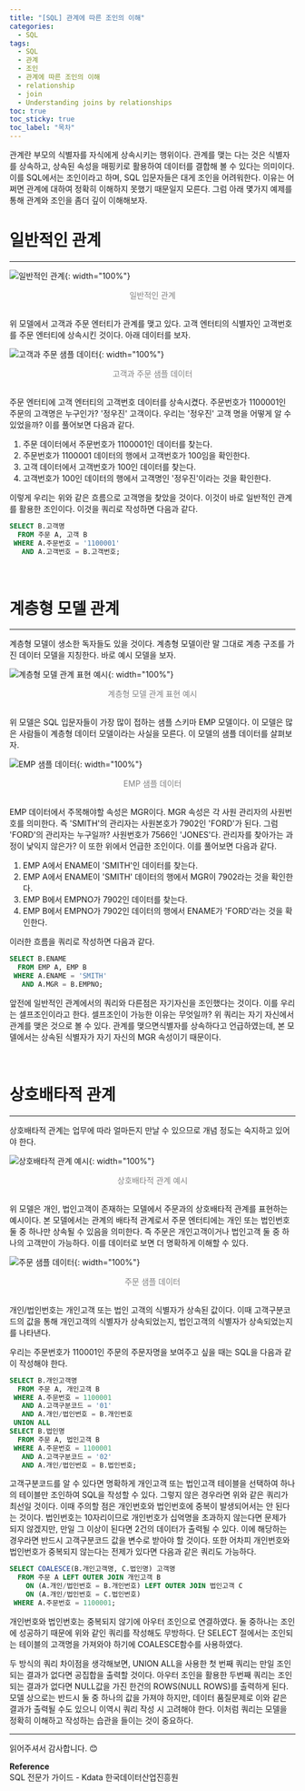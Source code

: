 ```yaml
---
title: "[SQL] 관계에 따른 조인의 이해"
categories:
  - SQL
tags:
  - SQL
  - 관계
  - 조인
  - 관계에 따른 조인의 이해
  - relationship
  - join
  - Understanding joins by relationships
toc: true
toc_sticky: true
toc_label: "목차"
---
```


관계란 부모의 식별자를 자식에게 상속시키는 행위이다. 관계를 맺는 다는 것은 식별자를 상속하고, 상속된 속성을 매핑키로 활용하여 데이터를 결합해 볼 수 있다는 의미이다. 이를 SQL에서는 조인이라고 하며, SQL 입문자들은 대게 조인을 어려워한다. 이유는 어쩌면 관계에 대하여 정확히 이해하지 못했기 때문일지 모른다. 그럼 아래 몇가지 예제를 통해 관계와 조인을 좀더 깊이 이해해보자.

# 일반적인 관계
---
![일반적인 관계](/blog/assets/img/posts/20220906/general-relationship.png "일반적인 관계"){: width="100%"}
<div style="color: gray; text-align: center; margin-bottom: 30px;">일반적인 관계</div>

위 모델에서 고객과 주문 엔터티가 관계를 맺고 있다. 고객 엔터티의 식별자인 고객번호를 주문 엔터티에 상속시킨 것이다. 아래 데이터를 보자.

![고객과 주문 샘플 데이터](/blog/assets/img/posts/20220906/customer-and-order-sample-data.png "고객과 주문 샘플 데이터"){: width="100%"}
<div style="color: gray; text-align: center; margin-bottom: 30px;">고객과 주문 샘플 데이터</div>

주문 엔터티에 고객 엔터티의 고객번호 데이터를 상속시켰다. 주문번호가 1100001인 주문의 고객명은 누구인가? '정우진' 고객이다. 우리는 '정우진' 고객 명을 어떻게 알 수 있었을까? 이를 풀어보면 다음과 같다.

1. 주문 데이터에서 주문번호가 1100001인 데이터를 찾는다.
2. 주문번호가 1100001 데이터의 행에서 고객번호가 100임을 확인한다.
3. 고객 데이터에서 고객번호가 100인 데이터를 찾는다.
4. 고객번호가 100인 데이터의 행에서 고객명인 '정우진'이라는 것을 확인한다.

이렇게 우리는 위와 같은 흐름으로 고객명을 찾았을 것이다. 이것이 바로 일반적인 관계를 활용한 조인이다. 이것을 쿼리로 작성하면 다음과 같다.

```sql
SELECT B.고객명
  FROM 주문 A, 고객 B
 WHERE A.주문번호 = '1100001'
   AND A.고객번호 = B.고객번호;
```

<br>

# 계층형 모델 관계
---
계층형 모델이 생소한 독자들도 있을 것이다. 계층형 모델이란 말 그대로 계층 구조를 가진 데이터 모델을 지칭한다. 바로 예시 모델을 보자.

![계층형 모델 관계 표현 예시](/blog/assets/img/posts/20220906/hierarchical-model-relationship-representation-example.png "계층형 모델 관계 표현 예시"){: width="100%"}
<div style="color: gray; text-align: center; margin-bottom: 30px;">계층형 모델 관계 표현 예시</div>

위 모델은 SQL 입문자들이 가장 많이 접하는 샘플 스키마 EMP 모델이다. 이 모델은 많은 사람들이 계층형 데이터 모델이라는 사실을 모른다. 이 모델의 샘플 데이터를 살펴보자.

![EMP 샘플 데이터](/blog/assets/img/posts/20220906/emp-sample-data.png "EMP 샘플 데이터"){: width="100%"}
<div style="color: gray; text-align: center; margin-bottom: 30px;">EMP 샘플 데이터</div>

EMP 데이터에서 주목해야할 속성은 MGR이다. MGR 속성은 각 사원 관리자의 사원번호를 의미한다. 즉 'SMITH'의 관리자는 사원본호가 7902인 'FORD'가 된다. 그럼 'FORD'의 관리자는 누구일까? 사원번호가 7566인 'JONES'다. 관리자를 찾아가는 과정이 낯익지 않은가? 이 또한 위에서 언급한 조인이다. 이를 풀어보면 다음과 같다.

1. EMP A에서 ENAME이 'SMITH'인 데이터를 찾는다.
2. EMP A에서 ENAME이 'SMITH' 데이터의 행에서 MGR이 7902라는 것을 확인한다.
3. EMP B에서 EMPNO가 7902인 데이터를 찾는다.
4. EMP B에서 EMPNO가 7902인 데이터의 행에서 ENAME가 'FORD'라는 것을 확인한다.

이러한 흐름을 쿼리로 작성하면 다음과 같다.

```sql
SELECT B.ENAME
  FROM EMP A, EMP B
 WHERE A.ENAME = 'SMITH'
   AND A.MGR = B.EMPNO;
```

앞전에 일반적인 관계에서의 쿼리와 다른점은 자기자신을 조인했다는 것이다. 이를 우리는 셀프조인이라고 한다. 셀프조인이 가능한 이유는 무엇일까? 위 쿼리는 자기 자신에서 관계를 맺은 것으로 볼 수 있다. 관계를 맺으면식별자를 상속하다고 언급하였는데, 본 모델에서는 상속된 식별자가 자기 자신의 MGR 속성이기 때문이다.

<br>

# 상호배타적 관계
---
상호배타적 관계는 업무에 따라 얼마든지 만날 수 있으므로 개념 정도는 숙지하고 있어야 한다.

![상호배타적 관계 예시](/blog/assets/img/posts/20220906/examples-of-mutually-exclusive-relationships.png "상호배타적 관계 예시"){: width="100%"}
<div style="color: gray; text-align: center; margin-bottom: 30px;">상호배타적 관계 예시</div>

위 모델은 개인, 법인고객이 존재하는 모델에서 주문과의 상호배타적 관계를 표현하는 예시이다. 본 모델에서는 관계의 배타적 관계로서 주문 엔터티에는 개인 또는 법인번호 둘 중 하나만 상속될 수 있음을 의미한다. 즉 주문은 개인고객이거나 법인고객 둘 중 하나의 고객만이 가능하다. 이를 데이터로 보면 더 명확하게 이해할 수 있다.

![주문 샘플 데이터](/blog/assets/img/posts/20220906/order-sample-data.png "주문 샘플 데이터"){: width="100%"}
<div style="color: gray; text-align: center; margin-bottom: 30px;">주문 샘플 데이터</div>

개인/법인번호는 개인고객 또는 법인 고객의 식별자가 상속된 값이다. 이때 고객구분코드의 값을 통해 개인고객의 식별자가 상속되었는지, 법인고객의 식별자가 상속되었는지를 나타낸다.  

우리는 주문번호가 110001인 주문의 주문자명을 보여주고 싶을 때는 SQL을 다음과 같이 작성해야 한다.

```sql
SELECT B.개인고객명
  FROM 주문 A, 개인고객 B
 WHERE A.주문번호 = 1100001
   AND A.고객구분코드 = '01'
   AND A.개인/법인번호 = B.개인번호
 UNION ALL
SELECT B.법인명
  FROM 주문 A, 법인고객 B
 WHERE A.주문번호 = 1100001
   AND A.고객구분코드 = '02'
   AND A.개인/법인번호 = B.법인번호;
```

고객구분코드를 알 수 있다면 명확하게 개인고객 또는 법인고객 테이블을 선택하여 하나의 테이블만 조인하여 SQL을 작성할 수 있다. 그렇지 않은 경우라면 위와 같은 쿼리가 최선일 것이다. 이때 주의할 점은 개인번호와 법인번호에 중복이 발생되어서는 안 된다는 것이다. 법인번호는 10자리이므로 개인번호가 십억명을 초과하지 않는다면 문제가 되지 않겠지만, 만일 그 이상이 된다면 2건의 데이터가 출력될 수 있다. 이에 해당하는 경우라면 반드시 고객구분코드 값을 변수로 받아야 할 것이다. 또한 어차피 개인번호와 법인번호가 중복되지 않는다는 전제가 있다면 다음과 같은 쿼리도 가능하다.

```sql
SELECT COALESCE(B.개인고객명, C.법인명) 고객명
  FROM 주문 A LEFT OUTER JOIN 개인고객 B
    ON (A.개인/법인번호 = B.개인번호) LEFT OUTER JOIN 법인고객 C
    ON (A.개인/법인번호 = C.법인번호)
 WHERE A.주문번호 = 1100001;
```

개인번호와 법인번호는 중복되지 않기에 아우터 조인으로 연결하였다. 둘 중하나는 조인에 성공하기 때문에 위와 같인 쿼리를 작성해도 무방하다. 단 SELECT 절에서는 조인되는 테이블의 고객명을 가져와야 하기에 COALESCE함수를 사용하였다.  

두 방식의 쿼리 차이점을 생각해보면, UNION ALL을 사용한 첫 번째 쿼리는 만일 조인되는 결과가 없다면 공집합을 출력할 것이다. 아우터 조인을 활용한 두번째 쿼리는 조인되는 결과가 없다면 NULL값을 가진 한건의 ROWS(NULL ROWS)를 출력하게 된다. 모델 상으로는 반드시 둘 중 하나의 값을 가져야 하지만, 데이터 품질문제로 이와 같은 결과가 출력될 수도 있으니 이역시 쿼리 작성 시 고려해야 한다.
이처럼 쿼리는 모델을 정확히 이해하고 작성하는 습관을 들이는 것이 중요하다.

---

읽어주셔서 감사합니다. 😊

__Reference__  
SQL 전문가 가이드 - Kdata 한국데이터산업진흥원  